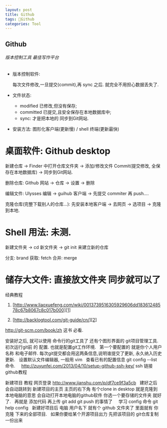 ```yaml
---
layout: post
title: Github
tags: Github
categories: Tool
---
```


## Github
###### 版本控制工具 最佳写作平台

- 版本控制软件: 

	每次文件修改,一旦提交(commit),再 sync 之后. 就完全不用担心数据丢失了.

- 文件状态: 
	- modified 已修改,但没有保存; 
	- committed 已提交,且安全保存在本地数据库中;
	- sync: 才是把本地的 同步到Git网站.

- 安装方法: 图形化客户端(更新慢) / shell 终端(更新最快)


# 桌面软件: Github desktop
  
新建仓库 → Finder 中打开仓库文件夹 → 添加/修改文件 
Commit(提交修改, 全保存在本地数据库)  → 同步到Git网站.

删除仓库: Github 网站 → 仓库 →  设置 → 删除 

编辑文件: Ulysses 编辑 → guihub 客户端 → 先提交 commiter 再 push....

克隆仓库(完整下载别人的仓库…): 先安装本地客户端 → 去网页 → 选项目 → 克隆到本地. 


# Shell 用法: 未测.

 新建文件夹 → cd 新文件夹  → git init 来建立新的仓库

分支: brand
获取: fetch
合并: merge

# 储存大文件:   直接放文件夹 同步就可以了

经典教程 
1. [http://www.liaoxuefeng.com/wiki/0013739516305929606dd18361248578c67b8067c8c017b000][1]

2. [http://backlogtool.com/git-guide/cn/][2]



http://git-scm.com/book/zh 这书 必看. 
 

安装好之后, 就可以使用 命令行的git工具了 还有个图形界面的 git项目管理工具.
 
初次运行git前 的 配置. 也就是配置git工作环境.
 
第一个要配置的 就是你个人用户 名称 和电子邮件. 每次git提交都会用这两条信息,说明谁提交了更新, 永久纳入历史更新.
 
设置默认文件编辑器, 一般用 vim
 
查看已有的配置信息 git config --list 命令.
 
 
http://zuyunfei.com/2013/04/10/setup-github-ssh-key/ ssh 链接github教程
 
 

新建项目 教程 网页登录 http://www.jianshu.com/p/df7ce9f3a5cb  
建好之后 会自动跳转到 新建项目的主页 主页的右下角 有个clone in desktop
就是克隆到 本地电脑的意思 会自动打开本地电脑的github软件 你选一个要存储的文件夹 就好了.
 
再就是 添加代码 再上传 git add git push 的事情了
 
 
学习 config 命令 git help config
 
新建好项目后 电脑 用户名下 就有个 github 文件夹了
里面就有 你 克隆 下来的全部项目.
 
如果你要给某个开源项目出力 先把该项目的 git仓库复制一份出来
 

 
 
 
 
 
 
 
 
 
 
 
 
 
 
 
  

[1]:	http://www.liaoxuefeng.com/wiki/0013739516305929606dd18361248578c67b8067c8c017b000
[2]:	http://backlogtool.com/git-guide/cn/